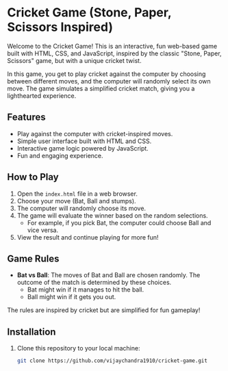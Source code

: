 # Cricket Game (Stone, Paper, Scissors Inspired)

Welcome to the Cricket Game! This is an interactive, fun web-based game built with HTML, CSS, and JavaScript, inspired by the classic "Stone, Paper, Scissors" game, but with a unique cricket twist.

In this game, you get to play cricket against the computer by choosing between different moves, and the computer will randomly select its own move. The game simulates a simplified cricket match, giving you a lighthearted experience.

## Features

- Play against the computer with cricket-inspired moves.
- Simple user interface built with HTML and CSS.
- Interactive game logic powered by JavaScript.
- Fun and engaging experience.

## How to Play

1. Open the `index.html` file in a web browser.
2. Choose your move (Bat, Ball and stumps).
3. The computer will randomly choose its move.
4. The game will evaluate the winner based on the random selections.
   - For example, if you pick Bat, the computer could choose Ball and vice versa.
5. View the result and continue playing for more fun!

## Game Rules

- **Bat vs Ball**: The moves of Bat and Ball are chosen randomly. The outcome of the match is determined by these choices.
  - Bat might win if it manages to hit the ball.
  - Ball might win if it gets you out.

The rules are inspired by cricket but are simplified for fun gameplay!

## Installation

1. Clone this repository to your local machine:

   ```bash
   git clone https://github.com/vijaychandra1910/cricket-game.git
